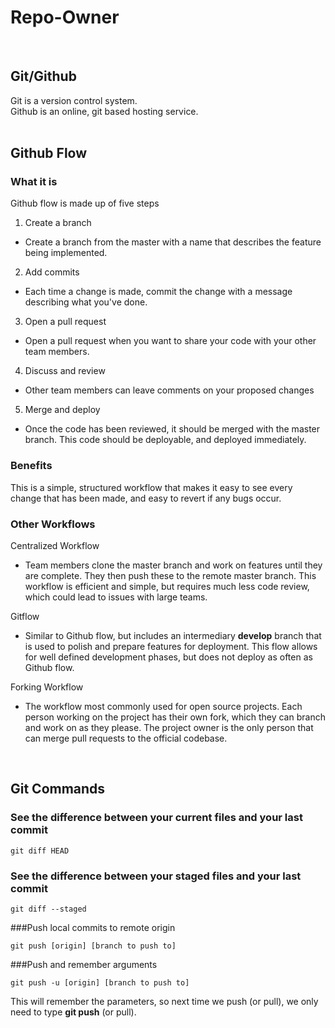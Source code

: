 # Repo-Owner
<br>

## Git/Github

Git is a version control system.  
Github is an online, git based hosting service.  
<br>

## Github Flow

### What it is
Github flow is made up of five steps
1. Create a branch  
 * Create a branch from the master with a name  that describes the feature being implemented.  
2. Add commits  
 * Each time a change is made, commit the change with a message describing what you've done.  
3. Open a pull request  
 * Open a pull request when you want to share your code with your other team members.  
4. Discuss and review  
 * Other team members can leave comments on your proposed changes  
5. Merge and deploy  
 * Once the code has been reviewed, it should be merged with the master branch. This code should be deployable, and deployed immediately.

### Benefits  
This is a simple, structured workflow that makes it easy to see every change that has been made, and easy to revert if any bugs occur.

### Other Workflows  
Centralized Workflow  
* Team members clone the master branch and work on features until they are complete. They then push these to the remote master branch. This workflow is efficient and simple, but requires much less code review, which could lead to issues with large teams.

Gitflow
* Similar to Github flow, but includes an intermediary **develop** branch that is used to polish and prepare features for deployment. This flow allows for well defined development phases, but does not deploy as often as Github flow.  

Forking Workflow  
* The workflow most commonly used for open source projects. Each person working on the project has their own fork, which they can branch and work on as they please. The project owner is the only person that can merge pull requests to the official codebase.
<br>

## Git Commands

### See the difference between your current files and your last commit
```git
git diff HEAD
```

### See the difference between your staged files and your last commit
```git
git diff --staged
```

###Push local commits to remote origin  
``` git
git push [origin] [branch to push to]
```

###Push and remember arguments
``` git
git push -u [origin] [branch to push to]
```
This will remember the parameters, so next time we push (or pull), we only need to type **git push** (or pull).
